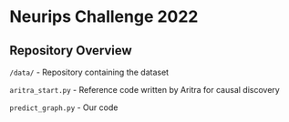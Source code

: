 # Neurips Challenge 2022

## Repository Overview 

```/data/``` - Repository containing the dataset

```aritra_start.py``` - Reference code written by Aritra for causal discovery 

```predict_graph.py``` - Our code